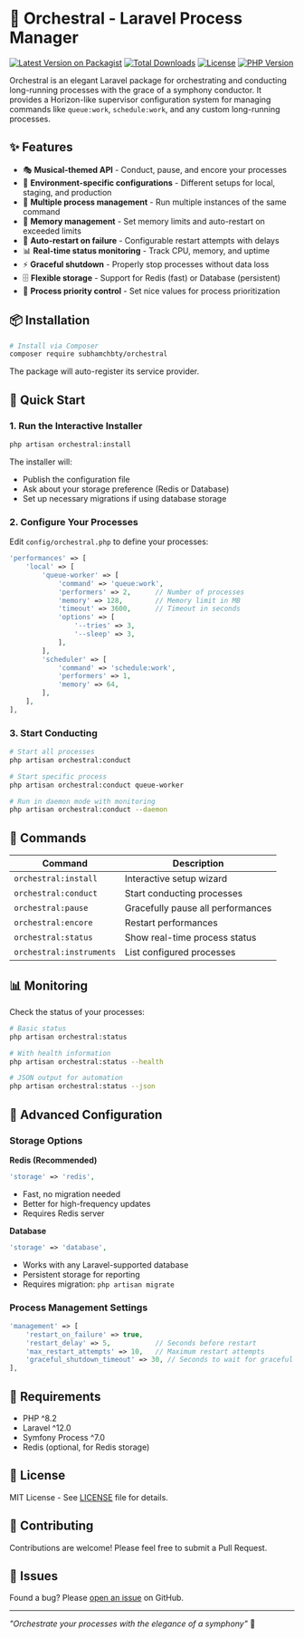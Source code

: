 # 🎼 Orchestral - Laravel Process Manager

[![Latest Version on Packagist](https://img.shields.io/packagist/v/subhamchbty/orchestral.svg?style=flat-square)](https://packagist.org/packages/subhamchbty/orchestral)
[![Total Downloads](https://img.shields.io/packagist/dt/subhamchbty/orchestral.svg?style=flat-square)](https://packagist.org/packages/subhamchbty/orchestral)
[![License](https://img.shields.io/packagist/l/subhamchbty/orchestral.svg?style=flat-square)](https://packagist.org/packages/subhamchbty/orchestral)
[![PHP Version](https://img.shields.io/packagist/php-v/subhamchbty/orchestral.svg?style=flat-square)](https://packagist.org/packages/subhamchbty/orchestral)

Orchestral is an elegant Laravel package for orchestrating and conducting long-running processes with the grace of a symphony conductor. It provides a Horizon-like supervisor configuration system for managing commands like `queue:work`, `schedule:work`, and any custom long-running processes.

## ✨ Features

- 🎭 **Musical-themed API** - Conduct, pause, and encore your processes
- 🎼 **Environment-specific configurations** - Different setups for local, staging, and production
- 👥 **Multiple process management** - Run multiple instances of the same command
- 💾 **Memory management** - Set memory limits and auto-restart on exceeded limits
- 🔄 **Auto-restart on failure** - Configurable restart attempts with delays
- 📊 **Real-time status monitoring** - Track CPU, memory, and uptime
- ⚡ **Graceful shutdown** - Properly stop processes without data loss
- 🗄️ **Flexible storage** - Support for Redis (fast) or Database (persistent)
- 🎯 **Process priority control** - Set nice values for process prioritization

## 📦 Installation

```bash
# Install via Composer
composer require subhamchbty/orchestral
```

The package will auto-register its service provider.

## 🚀 Quick Start

### 1. Run the Interactive Installer

```bash
php artisan orchestral:install
```

The installer will:
- Publish the configuration file
- Ask about your storage preference (Redis or Database)
- Set up necessary migrations if using database storage

### 2. Configure Your Processes

Edit `config/orchestral.php` to define your processes:

```php
'performances' => [
    'local' => [
        'queue-worker' => [
            'command' => 'queue:work',
            'performers' => 2,      // Number of processes
            'memory' => 128,        // Memory limit in MB
            'timeout' => 3600,      // Timeout in seconds
            'options' => [
                '--tries' => 3,
                '--sleep' => 3,
            ],
        ],
        'scheduler' => [
            'command' => 'schedule:work',
            'performers' => 1,
            'memory' => 64,
        ],
    ],
],
```

### 3. Start Conducting

```bash
# Start all processes
php artisan orchestral:conduct

# Start specific process
php artisan orchestral:conduct queue-worker

# Run in daemon mode with monitoring
php artisan orchestral:conduct --daemon
```

## 🎹 Commands

| Command | Description |
|---------|-------------|
| `orchestral:install` | Interactive setup wizard |
| `orchestral:conduct` | Start conducting processes |
| `orchestral:pause` | Gracefully pause all performances |
| `orchestral:encore` | Restart performances |
| `orchestral:status` | Show real-time process status |
| `orchestral:instruments` | List configured processes |

## 📊 Monitoring

Check the status of your processes:

```bash
# Basic status
php artisan orchestral:status

# With health information
php artisan orchestral:status --health

# JSON output for automation
php artisan orchestral:status --json
```

## 🔧 Advanced Configuration

### Storage Options

**Redis (Recommended)**
```php
'storage' => 'redis',
```
- Fast, no migration needed
- Better for high-frequency updates
- Requires Redis server

**Database**
```php
'storage' => 'database',
```
- Works with any Laravel-supported database
- Persistent storage for reporting
- Requires migration: `php artisan migrate`

### Process Management Settings

```php
'management' => [
    'restart_on_failure' => true,
    'restart_delay' => 5,           // Seconds before restart
    'max_restart_attempts' => 10,   // Maximum restart attempts
    'graceful_shutdown_timeout' => 30, // Seconds to wait for graceful stop
],
```

## 📄 Requirements

- PHP ^8.2
- Laravel ^12.0
- Symfony Process ^7.0
- Redis (optional, for Redis storage)

## 📝 License

MIT License - See [LICENSE](LICENSE) file for details.

## 🤝 Contributing

Contributions are welcome! Please feel free to submit a Pull Request.

## 🐛 Issues

Found a bug? Please [open an issue](https://github.com/subhamchbty/orchestral/issues) on GitHub.

---

*"Orchestrate your processes with the elegance of a symphony"* 🎼